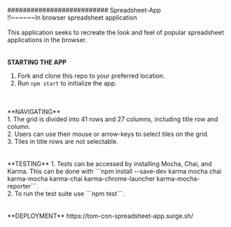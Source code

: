########################## Spreadsheet-App <br />
!!~~~~~~In browser spreadsheet application <br />
<br />
This application seeks to recreate the look and feel of popular spreadsheet applications in the browser.<br />
<br />
<br />
**STARTING THE APP** <br />
1. Fork and clone this repo to your preferred location. <br />
2. Run ```npm start``` to initialize the app. <br />
<br />
<br />
**NAVIGATING** <br />
1. The grid is divided into 41 rows and 27 columns, including title row and column. <br />
2. Users can use their mouse or arrow-keys to select tiles on the grid. <br />
3. Tiles in title rows are not selectable. <br />
<br />
<br />
**TESTING**
1. Tests can be accessed by installing Mocha, Chai, and Karma. This can be done with ```npm install --save-dev karma mocha chai karma-mocha karma-chai karma-chrome-launcher karma-mocha-reporter```. <br />
2. To run the test suite use ```npm test```. <br />
<br />
<br />
**DEPLOYMENT**
https://tom-con-spreadsheet-app.surge.sh/
